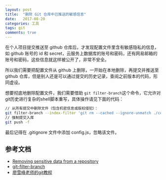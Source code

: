 ```yaml
---
layout: post
title:  "删除 Git 仓库中已推送的敏感信息"
date:   2017-08-20
categories: 工具
tags: git
comments: true
---
```


在个人项目提交推送至 github 仓库后，才发现配置文件里含有敏感隐私的信息，如 github 账号的 id 和 secret，云服务上数据库的账号和密码，还有网易邮箱的账号和密码，这些信息就这样被公开了，非常不安全。

所以我们需要把配置文件从 github 上删除，一开始在本地删除，再提交并推送至 github 仓库，但是别人还是可以通过提交的历史记录，查阅之前版本的代码，形同虚设。

想要彻底地删除配置文件，我们需要借助 `git filter-branch`这个命令，它允许对git历史进行复杂的shell脚本重写，具体操作请见下面的代码：

```bash
// 从所有提交中删除文件（包含机密信息或版权侵犯）：
git filter-branch --index-filter 'git rm --cached --ignore-unmatch ./config.js'
// 强制提交入库
git push -f
```

最后记得在 .gitignore 文件中添加 config.js，忽略该文件。

## 参考文档

- [Removing sensitive data from a repository](https://help.github.com/articles/removing-sensitive-data-from-a-repository/)
- [git-filter-branch](https://git-scm.com/docs/git-filter-branch)
- [廖雪峰老师的git教程](https://www.liaoxuefeng.com/wiki/0013739516305929606dd18361248578c67b8067c8c017b000)